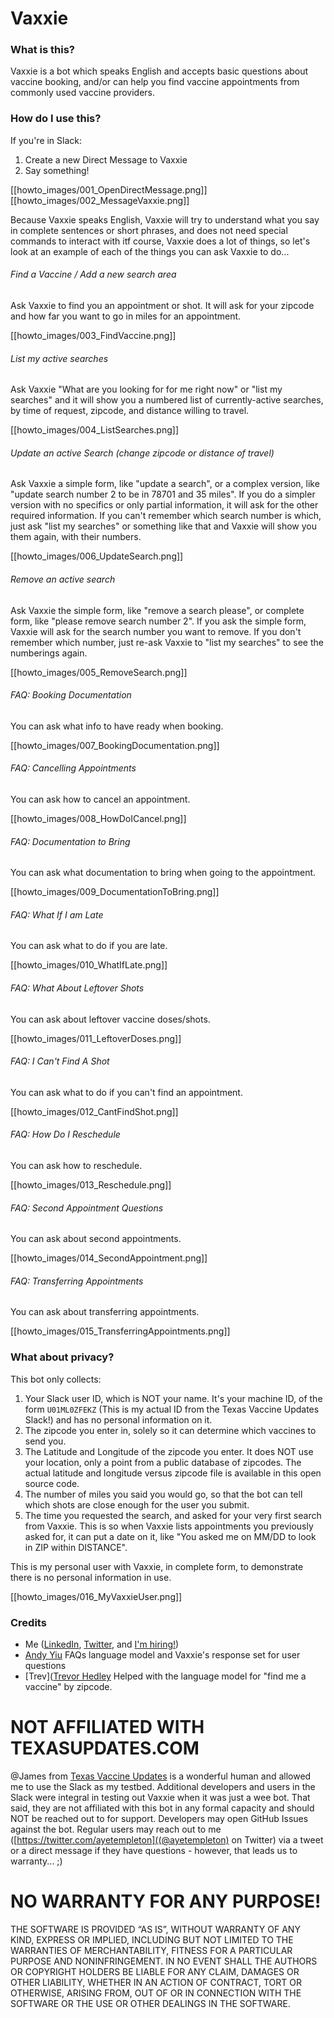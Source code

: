 

# Vaxxie


### What is this?

Vaxxie is a bot which speaks English and accepts basic questions about vaccine booking, and/or can help you find vaccine appointments from commonly used vaccine providers.


### How do I use this?

If you're in Slack:
1.  Create a new Direct Message to Vaxxie
2.  Say something!

[[howto_images/001_OpenDirectMessage.png]]
[[howto_images/002_MessageVaxxie.png]]

Because Vaxxie speaks English, Vaxxie will try to understand what you say in complete sentences or short phrases, and does not need special commands to interact with itf course, Vaxxie does a lot of things, so let's look at an example of each of the things you can ask Vaxxie to do...


###### Find a Vaccine / Add a new search area

Ask Vaxxie to find you an appointment or shot. It will ask for your zipcode and how far you want to go in miles for an appointment.

[[howto_images/003_FindVaccine.png]]

###### List my active searches

Ask Vaxxie "What are you looking for for me right now" or "list my searches" and it will show you a numbered list of currently-active searches, by time of request, zipcode, and distance willing to travel.

[[howto_images/004_ListSearches.png]]

###### Update an active Search (change zipcode or distance of travel)

Ask Vaxxie a simple form, like "update a search", or a complex version, like "update search number 2 to be in 78701 and 35 miles". If you do a simpler version with no specifics or only partial information, it will ask for the other required information. If you can't remember which search number is which, just ask "list my searches" or something like that and Vaxxie will show you them again, with their numbers.

[[howto_images/006_UpdateSearch.png]]


###### Remove an active search

Ask Vaxxie the simple form, like "remove a search please", or complete form, like "please remove search number 2". If you ask the simple form, Vaxxie will ask for the search number you want to remove. If you don't remember which number, just re-ask Vaxxie to "list my searches" to see the numberings again.

[[howto_images/005_RemoveSearch.png]]



###### FAQ: Booking Documentation

You can ask what info to have ready when booking.

[[howto_images/007_BookingDocumentation.png]]

###### FAQ: Cancelling Appointments

You can ask how to cancel an appointment.

[[howto_images/008_HowDoICancel.png]]

###### FAQ: Documentation to Bring

You can ask what documentation to bring when going to the appointment.

[[howto_images/009_DocumentationToBring.png]]

###### FAQ: What If I am Late

You can ask what to do if you are late.

[[howto_images/010_WhatIfLate.png]]

###### FAQ: What About Leftover Shots

You can ask about leftover vaccine doses/shots.

[[howto_images/011_LeftoverDoses.png]]

###### FAQ: I Can't Find A Shot

You can ask what to do if you can't find an appointment.

[[howto_images/012_CantFindShot.png]]

###### FAQ: How Do I Reschedule

You can ask how to reschedule.

[[howto_images/013_Reschedule.png]]

###### FAQ: Second Appointment Questions

You can ask about second appointments.

[[howto_images/014_SecondAppointment.png]]

###### FAQ: Transferring Appointments

You can ask about transferring appointments.

[[howto_images/015_TransferringAppointments.png]]



### What about privacy?

This bot only collects:
1.  Your Slack user ID, which is NOT your name. It's your machine ID, of the form `U01ML0ZFEKZ` (This is my actual ID from the Texas Vaccine Updates Slack!) and has no personal information on it.
2.  The zipcode you enter in, solely so it can determine which vaccines to send you.
3.  The Latitude and Longitude of the zipcode you enter. It does NOT use your location, only a point from a public database of zipcodes. The actual latitude and longitude versus zipcode file is available in this open source code.
4.  The number of miles you said you would go, so that the bot can tell which shots are close enough for the user you submit.
5.  The time you requested the search, and asked for your very first search from Vaxxie. This is so when Vaxxie lists appointments you previously asked for, it can put a date on it, like "You asked me on MM/DD to look in ZIP within DISTANCE".

This is my personal user with Vaxxie, in complete form, to demonstrate there is no personal information in use.

[[howto_images/016_MyVaxxieUser.png]]

### Credits

 - Me ([LinkedIn](https://www.linkedin.com/in/andrew-templeton-22883a23/), [Twitter](https://twitter.com/ayetempleton), and [I'm hiring!](https://www.indeed.com/cmp/CSC-Generation/jobs))
 - [Andy Yiu](https://www.linkedin.com/in/andyyiu/) FAQs language model and Vaxxie's response set for user questions
 - [Trev]([Trevor Hedley](https://github.com/codeisafourletter) Helped with the language model for "find me a vaccine" by zipcode.


# NOT AFFILIATED WITH TEXASUPDATES.COM

@James from [Texas Vaccine Updates](https://general.texasupdates.com) is a wonderful human and allowed me to use the Slack as my testbed. Additional developers and users in the Slack were integral in testing out Vaxxie when it was just a wee bot. That said, they are not affiliated with this bot in any formal capacity and should NOT be reached out to for support. Developers may open GitHub Issues against the bot. Regular users may reach out to me ([https://twitter.com/ayetempleton]((@ayetempleton) on Twitter) via a tweet or a direct message if they have questions - however, that leads us to warranty... ;)


# NO WARRANTY FOR ANY PURPOSE!

THE SOFTWARE IS PROVIDED “AS IS”, WITHOUT WARRANTY OF ANY KIND, EXPRESS OR IMPLIED, INCLUDING BUT NOT LIMITED TO THE WARRANTIES OF MERCHANTABILITY, FITNESS FOR A PARTICULAR PURPOSE AND NONINFRINGEMENT. IN NO EVENT SHALL THE AUTHORS OR COPYRIGHT HOLDERS BE LIABLE FOR ANY CLAIM, DAMAGES OR OTHER LIABILITY, WHETHER IN AN ACTION OF CONTRACT, TORT OR OTHERWISE, ARISING FROM, OUT OF OR IN CONNECTION WITH THE SOFTWARE OR THE USE OR OTHER DEALINGS IN THE SOFTWARE.
